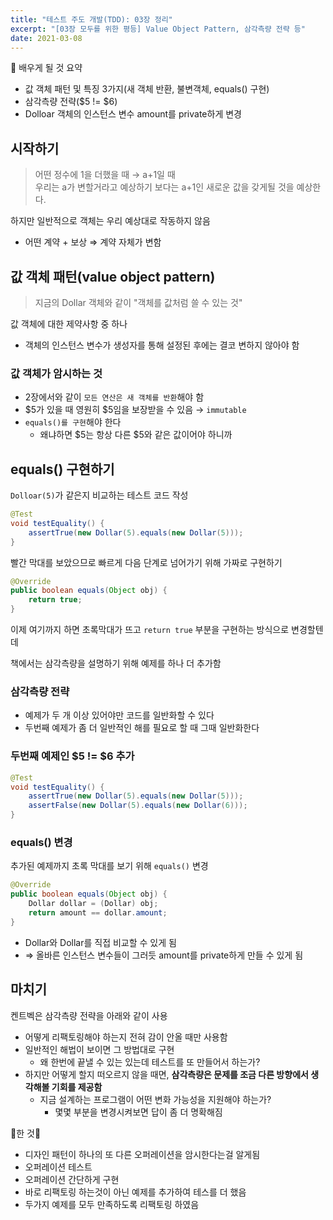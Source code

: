 ```yaml
---
title: "테스트 주도 개발(TDD): 03장 정리"
excerpt: "[03장 모두를 위한 평등] Value Object Pattern, 삼각측량 전략 등"
date: 2021-03-08
---
```


📢 배우게 될 것 요약

- 값 객체 패턴 및 특징 3가지(새 객체 반환, 불변객체, equals() 구현)
- 삼각측량 전략($5 != $6)
- Dolloar 객체의 인스턴스 변수 amount를 private하게 변경

## 시작하기

> 어떤 정수에 1을 더했을 때 → a+1일 때  
> 우리는 a가 변할거라고 예상하기 보다는 a+1인 새로운 값을 갖게될 것을 예상한다.

하지만 일반적으로 객체는 우리 예상대로 작동하지 않음

- 어떤 계약 + 보상 ⇒ 계약 자체가 변함

## 값 객체 패턴(value object pattern)

> 지금의 Dollar 객체와 같이 "객체를 값처럼 쓸 수 있는 것"

값 객체에 대한 제약사항 중 하나

- 객체의 인스턴스 변수가 생성자를 통해 설정된 후에는 결코 변하지 않아야 함

### 값 객체가 암시하는 것

- 2장에서와 같이 `모든 연산은 새 객체를 반환`해야 함
- $5가 있을 때 영원히 $5임을 보장받을 수 있음 → `immutable`
- `equals()를 구현`해야 한다
    - 왜냐하면 $5는 항상 다른 $5와 같은 값이어야 하니까

## equals() 구현하기

`Dolloar(5)`가 같은지 비교하는 테스트 코드 작성

```java
@Test
void testEquality() {
    assertTrue(new Dollar(5).equals(new Dollar(5)));
}
```

빨간 막대를 보았으므로 빠르게 다음 단계로 넘어가기 위해 가짜로 구현하기

```java
@Override
public boolean equals(Object obj) {
    return true;
}
```

이제 여기까지 하면 초록막대가 뜨고 `return true` 부분을 구현하는 방식으로 변경할텐데

책에서는 삼각측량을 설명하기 위해 예제를 하나 더 추가함

### 삼각측량 전략

- 예제가 두 개 이상 있어야만 코드를 일반화할 수 있다
- 두번째 예제가 좀 더 일반적인 해를 필요로 할 때 그때 일반화한다

### 두번째 예제인 $5 != $6 추가

```java
@Test
void testEquality() {
    assertTrue(new Dollar(5).equals(new Dollar(5)));
    assertFalse(new Dollar(5).equals(new Dollar(6)));
}
```

### equals() 변경

추가된 예제까지 초록 막대를 보기 위해 `equals()` 변경

```java
@Override
public boolean equals(Object obj) {
    Dollar dollar = (Dollar) obj;
    return amount == dollar.amount;
}
```

- Dollar와 Dollar를 직접 비교할 수 있게 됨
- ⇒ 올바른 인스턴스 변수들이 그러듯 amount를 private하게 만들 수 있게 됨

## 마치기

켄트벡은 삼각측량 전략을 아래와 같이 사용

- 어떻게 리팩토링해야 하는지 전혀 감이 안올 때만 사용함
- 일반적인 해법이 보이면 그 방법대로 구현
    - 왜 한번에 끝낼 수 있는 있는데 테스트를 또 만들어서 하는가?
- 하지만 어떻게 할지 떠오르지 않을 때면, **삼각측량은 문제를 조금 다른 방향에서 생각해볼 기회를 제공함**
    - 지금 설계하는 프로그램이 어떤 변화 가능성을 지원해야 하는가?
        - 몇몇 부분을 변경시켜보면 답이 좀 더 명확해짐

🎈한 것🎈

- 디자인 패턴이 하나의 또 다른 오퍼레이션을 암시한다는걸 알게됨
- 오퍼레이션 테스트
- 오퍼레이션 간단하게 구현
- 바로 리팩토링 하는것이 아닌 예제를 추가하여 테스를 더 했음
- 두가지 예제를 모두 만족하도록 리팩토링 하였음
